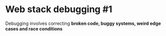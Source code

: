 # Web stack debugging #1

Debugging involves correcting __broken code, buggy systems, weird edge cases and race conditions__
